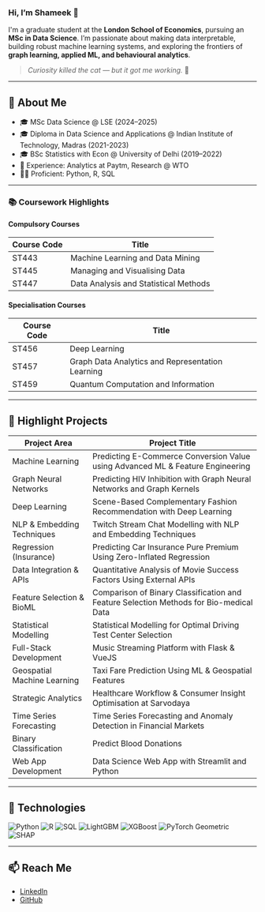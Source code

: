 ### Hi, I’m Shameek 👋

I'm a graduate student at the **London School of Economics**, pursuing an **MSc in Data Science**. I’m passionate about making data interpretable, building robust machine learning systems, and exploring the frontiers of **graph learning, applied ML, and behavioural analytics**.  
> _Curiosity killed the cat — but it got me working._ 🐾

---

## 🚀 About Me
- 🎓 MSc Data Science @ LSE (2024–2025)
- 🎓 Diploma in Data Science and Applications @ Indian Institute of Technology, Madras (2021-2023)
- 🎓 BSc Statistics with Econ @ University of Delhi (2019–2022)
- 🏢 Experience: Analytics at Paytm, Research @ WTO
- 👨‍💻 Proficient: Python, R, SQL

---

### 📚 Coursework Highlights

#### Compulsory Courses
| Course Code | Title |
|-------------|-------|
| ST443       | Machine Learning and Data Mining |
| ST445       | Managing and Visualising Data |
| ST447       | Data Analysis and Statistical Methods |

#### Specialisation Courses
| Course Code | Title |
|-------------|-------|
| ST456       | Deep Learning |
| ST457       | Graph Data Analytics and Representation Learning |
| ST459       | Quantum Computation and Information |


---

## 🧪 Highlight Projects

| **Project Area**                | **Project Title**                                                                                      |
|-------------------------------|---------------------------------------------------------------------------------------------------------|
| Machine Learning              | Predicting E-Commerce Conversion Value using Advanced ML & Feature Engineering                         |
| Graph Neural Networks         | Predicting HIV Inhibition with Graph Neural Networks and Graph Kernels                                  |
| Deep Learning                 | Scene-Based Complementary Fashion Recommendation with Deep Learning                                     |
| NLP & Embedding Techniques    | Twitch Stream Chat Modelling with NLP and Embedding Techniques                                          |
| Regression (Insurance)        | Predicting Car Insurance Pure Premium Using Zero-Inflated Regression                                    |
| Data Integration & APIs       | Quantitative Analysis of Movie Success Factors Using External APIs                                     |
| Feature Selection & BioML     | Comparison of Binary Classification and Feature Selection Methods for Bio-medical Data                 |
| Statistical Modelling         | Statistical Modelling for Optimal Driving Test Center Selection                                         |
| Full-Stack Development        | Music Streaming Platform with Flask & VueJS                                                             |
| Geospatial Machine Learning   | Taxi Fare Prediction Using ML & Geospatial Features                                                     |
| Strategic Analytics           | Healthcare Workflow & Consumer Insight Optimisation at Sarvodaya                                       |
| Time Series Forecasting       | Time Series Forecasting and Anomaly Detection in Financial Markets                                      |
| Binary Classification         | Predict Blood Donations                                                                                 |
| Web App Development           | Data Science Web App with Streamlit and Python                                                          |


---

## 🔧 Technologies
![Python](https://img.shields.io/badge/-Python-black?logo=python)
![R](https://img.shields.io/badge/-R-276DC3?logo=r)
![SQL](https://img.shields.io/badge/-SQL-4479A1?logo=postgresql)
![LightGBM](https://img.shields.io/badge/-LightGBM-darkgreen)
![XGBoost](https://img.shields.io/badge/-XGBoost-brightgreen)
![PyTorch Geometric](https://img.shields.io/badge/-PyTorch%20Geometric-red?logo=pytorch)
![SHAP](https://img.shields.io/badge/-SHAP-orange)

---

## 📫 Reach Me
- [LinkedIn](https://www.linkedin.com/in/shameekp/)
- [GitHub](https://github.com/YourUsername)
